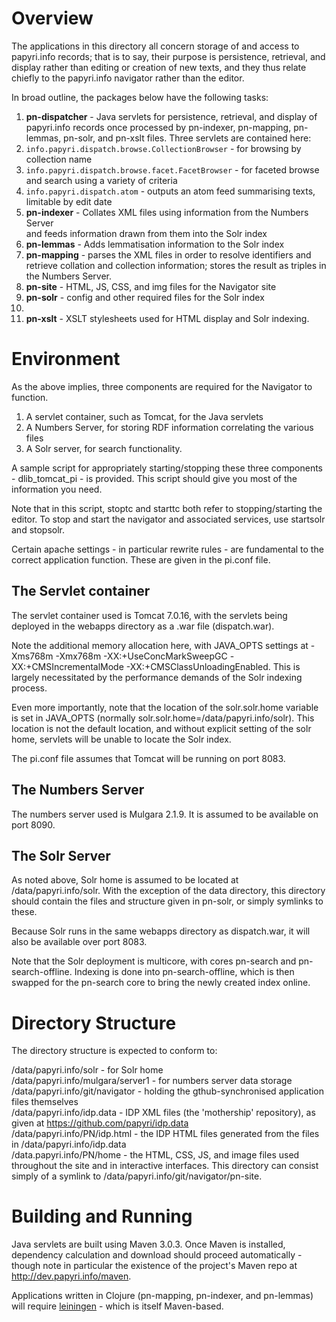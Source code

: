 Overview
========
The applications in this directory all concern storage of and access to papyri.info records; that is to say, their purpose is persistence, retrieval, and display rather than editing or creation of new texts, and they thus relate chiefly to the papyri.info navigator rather than the editor.

In broad outline, the packages below have the following tasks:

1. **pn-dispatcher** - Java servlets for persistence, retrieval, and display of  
   papyri.info records once processed by pn-indexer, pn-mapping, pn-lemmas, pn-solr, and pn-xslt files. Three servlets are contained here:
  1. `info.papyri.dispatch.browse.CollectionBrowser` - for browsing by collection name
  2. `info.papyri.dispatch.browse.facet.FacetBrowser` - for faceted browse and search using a variety of criteria
  3. `info.papyri.dispatch.atom` - outputs an atom feed summarising texts, limitable by edit date
2. **pn-indexer** - Collates XML files using information from the Numbers Server  
  and feeds information drawn from them into the Solr index
3. **pn-lemmas** - Adds lemmatisation information to the Solr index
4. **pn-mapping** - parses the XML files in order to resolve identifiers and retrieve collation and collection information; stores the result as triples in the Numbers Server.
5. **pn-site** - HTML, JS, CSS, and img files for the Navigator site
6. **pn-solr** - config and other required files for the Solr index
7. 
8. **pn-xslt** - XSLT stylesheets used for HTML display and Solr indexing.

Environment
===========
As the above implies, three components are required for the Navigator to function.

1. A servlet container, such as Tomcat, for the Java servlets
2. A Numbers Server, for storing RDF information correlating the various files
3. A Solr server, for search functionality.

A sample script for appropriately starting/stopping these three components - dlib_tomcat_pi - is provided. This script should give you most of the information you need. 

Note that in this script, stoptc and starttc both refer to stopping/starting the editor. To stop and start the navigator and associated services, use startsolr and stopsolr.

Certain apache settings - in particular rewrite rules - are fundamental to the correct application function. These are given in the pi.conf file.

The Servlet container
---------------------

The servlet container used is Tomcat 7.0.16, with the servlets being deployed in the webapps directory as a .war file (dispatch.war).

Note the additional memory allocation here, with JAVA_OPTS settings at -Xms768m -Xmx768m -XX:+UseConcMarkSweepGC -XX:+CMSIncrementalMode -XX:+CMSClassUnloadingEnabled. This is largely necessitated by the performance demands of the Solr indexing process.

Even more importantly, note that the location of the solr.solr.home variable is set in JAVA_OPTS (normally solr.solr.home=/data/papyri.info/solr). This location is not the default location, and without explicit setting of the solr home, servlets will be unable to locate the Solr index.

The pi.conf file assumes that Tomcat will be running on port 8083.

The Numbers Server
------------------

The numbers server used is Mulgara 2.1.9. It is assumed to be available on port 8090.

The Solr Server
---------------

As noted above, Solr home is assumed to be located at /data/papyri.info/solr. With the exception of the data directory, this directory should contain the files and structure given in pn-solr, or simply symlinks to these.

Because Solr runs in the same webapps directory as dispatch.war, it will also be available over port 8083.

Note that the Solr deployment is multicore, with cores pn-search and pn-search-offline. Indexing is done into pn-search-offline, which is then swapped for the pn-search core to bring the newly created index online.


Directory Structure
===================

The directory structure is expected to conform to:

/data/papyri.info/solr - for Solr home  
/data/papyri.info/mulgara/server1 - for numbers server data storage  
/data/papyri.info/git/navigator - holding the gthub-synchronised application files themselves  
/data/papyri.info/idp.data - IDP XML files (the 'mothership' repository), as given at <https://github.com/papyri/idp.data>  
/data/papyri.info/PN/idp.html - the IDP HTML files generated from the files in /data/papyri.info/idp.data  
/data.papyri.info/PN/home - the HTML, CSS, JS, and image files used throughout the site and in interactive interfaces. This directory can consist simply of a symlink to /data/papyri.info/git/navigator/pn-site.  


Building and Running
====================

Java servlets are built using Maven 3.0.3. Once Maven is installed, dependency calculation and download should proceed automatically - though note in particular the existence of the project's Maven repo at <http://dev.papyri.info/maven>.

Applications written in Clojure (pn-mapping, pn-indexer, and pn-lemmas) will require [leiningen](https://github.com/technomancy/leiningen "leiningen on github") - which is itself Maven-based.


